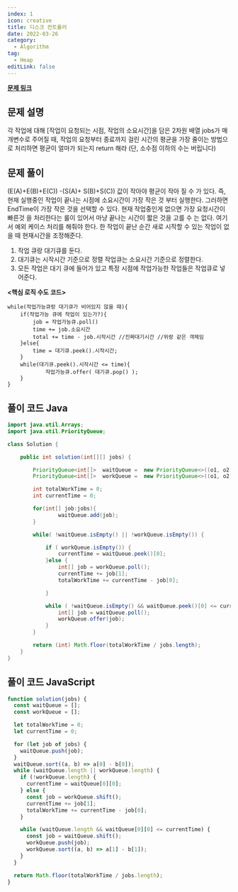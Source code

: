 ```yaml
---
index: 1
icon: creative
title: 디스크 컨트롤러
date: 2022-03-26
category:
  - Algorithm
tag:
  - Heap
editLink: false
---
```


**[문제 링크](https://programmers.co.kr/learn/courses/30/lessons/42627)**

## 문제 설명

각 작업에 대해 [작업이 요청되는 시점, 작업의 소요시간]을 담은 2차원 배열 jobs가 매개변수로 주어질 때, 작업의 요청부터 종료까지 걸린 시간의 평균을 가장 줄이는 방법으로 처리하면 평균이 얼마가 되는지 return 해라 (단, 소수점 이하의 수는 버립니다)

## 문제 풀이

(E(A)+E(B)+E(C)) -(S(A)+ S(B)+S(C)) 값이 작아야 평균이 작아 질 수 가 있다. 즉, 현재 실행중인 작업이 끝나는 시점에 소요시간이 가장 작은 것 부터 실행한다. 그러하면 EndTime이 가장 작은 것을 선택할 수 있다. 현재 작업중인게 없으면 가장 요청시간이 빠른것 을 처리한다는 룰이 있어서 마냥 끝나는 시간이 짧은 것을 고를 수 는 없다. 여기서 예외 케이스 처리를 해줘야 한다. 한 작업이 끝난 순간 새로 시작할 수 있는 작업이 없을 때 현재시간을 조정해준다.

1. 작업 큐랑 대기큐를 둔다.
2. 대기큐는 시작시간 기준으로 정렬 작업큐는 소요시간 기준으로 정렬한다.
3. 모든 작업은 대기 큐에 들어가 있고 특정 시점에 작업가능한 작업들은 작업큐로 넣어준다.

**<핵심 로직 수도 코드>**

```
while(작업가능큐랑 대기큐가 비어있지 않을 때){
	if(작업가능 큐에 작업이 있는가?){
		job = 작업가능큐.poll()
		time += job.소요시간
		total += time - job.시작시간 //진짜대기시간 //위랑 같은 객체임
	}else{
		time = 대기큐.peek().시작시간;
	}
	while(대기큐.peek().시작시간 <= time){
			작업가능큐.offer( 대기큐.pop() );
	}
}
```

## 풀이 코드 Java

```java
import java.util.Arrays;
import java.util.PriorityQueue;

class Solution {

	public int solution(int[][] jobs) {

		PriorityQueue<int[]>  waitQueue =  new PriorityQueue<>((o1, o2) ->  o1[0] - o2[0]);
		PriorityQueue<int[]>  workQueue =  new PriorityQueue<>((o1, o2) ->  o1[1] - o2[1]);

		int totalWorkTime = 0;
		int currentTime = 0;

		for(int[] job:jobs){
				waitQueue.add(job);
		}

		while( !waitQueue.isEmpty() || !workQueue.isEmpty()) {

			if ( workQueue.isEmpty()) {
                currentTime = waitQueue.peek()[0];
			}else {
				int[] job = workQueue.poll();
                currentTime += job[1];
				totalWorkTime += currentTime - job[0];

			}

			while ( !waitQueue.isEmpty() && waitQueue.peek()[0] <= currentTime) {
                int[] job = waitQueue.poll();
				workQueue.offer(job);
			}
		}

		return (int) Math.floor(totalWorkTime / jobs.length);
	}
}
```

## 풀이 코드 JavaScript

```js
function solution(jobs) {
  const waitQueue = [];
  const workQueue = [];

  let totalWorkTime = 0;
  let currentTime = 0;

  for (let job of jobs) {
    waitQueue.push(job);
  }
  waitQueue.sort((a, b) => a[0] - b[0]);
  while (waitQueue.length || workQueue.length) {
    if (!workQueue.length) {
      currentTime = waitQueue[0][0];
    } else {
      const job = workQueue.shift();
      currentTime += job[1];
      totalWorkTime += currentTime - job[0];
    }

    while (waitQueue.length && waitQueue[0][0] <= currentTime) {
      const job = waitQueue.shift();
      workQueue.push(job);
      workQueue.sort((a, b) => a[1] - b[1]);
    }
  }

  return Math.floor(totalWorkTime / jobs.length);
}
```
